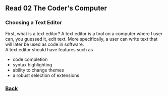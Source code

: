 ## Read 02 The Coder's Computer

### Choosing a Text Editor
First, what is a text editor? A text editor is a tool on a computer where I user can, you guessed it, edit text.  More specifically, a user can write text that will later be used as code in software. <br>
A text editor should have features such as 
* code completion
* syntax highlighting
* ability to change themes
* a robust selection of extensions


### [Back](/reading-notes/102/102-TOC.html)